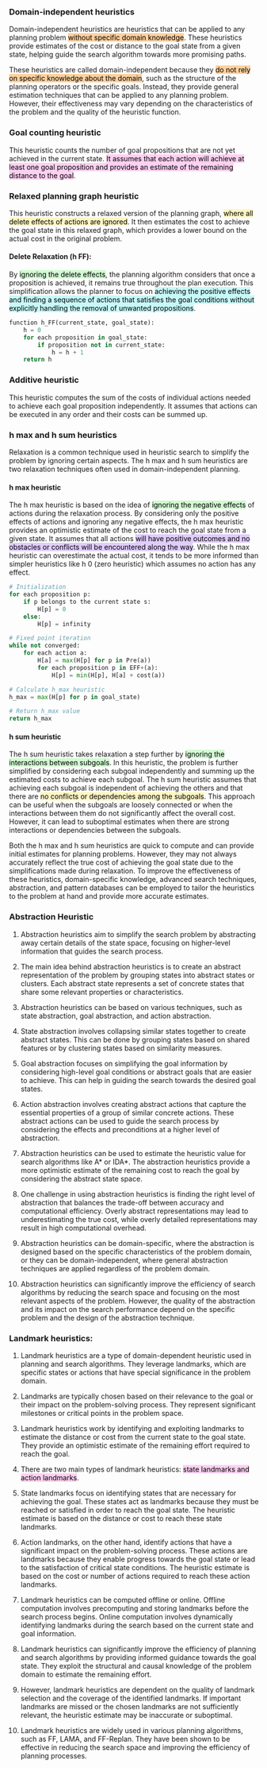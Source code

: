 
### Domain-independent heuristics

Domain-independent heuristics are heuristics that can be applied to any planning problem <mark style="background: #FFB86CA6;">without specific domain knowledge</mark>. These heuristics provide estimates of the cost or distance to the goal state from a given state, helping guide the search algorithm towards more promising paths.

These heuristics are called domain-independent because they <mark style="background: #FFB86CA6;">do not rely on specific knowledge about the domain</mark>, such as the structure of the planning operators or the specific goals. Instead, they provide general estimation techniques that can be applied to any planning problem. However, their effectiveness may vary depending on the characteristics of the problem and the quality of the heuristic function.


### Goal counting heuristic
This heuristic counts the number of goal propositions that are not yet achieved in the current state. <mark style="background: #FFB8EBA6;">It assumes that each action will achieve at least one goal proposition and provides an estimate of the remaining distance to the goal</mark>.


### Relaxed planning graph heuristic
This heuristic constructs a relaxed version of the planning graph, <mark style="background: #FFF3A3A6;">where all delete effects of actions are ignored</mark>. It then estimates the cost to achieve the goal state in this relaxed graph, which provides a lower bound on the actual cost in the original problem. 


#### Delete Relaxation (h FF):
By <mark style="background: #BBFABBA6;">ignoring the delete effects</mark>, the planning algorithm considers that once a proposition is achieved, it remains true throughout the plan execution. This simplification allows the planner to focus on <mark style="background: #ABF7F7A6;">achieving the positive effects and finding a sequence of actions that satisfies the goal conditions without explicitly handling the removal of unwanted propositions</mark>.

```python
function h_FF(current_state, goal_state):
    h = 0
    for each proposition in goal_state:
        if proposition not in current_state:
            h = h + 1
    return h
```


### Additive heuristic
This heuristic computes the sum of the costs of individual actions needed to achieve each goal proposition independently. It assumes that actions can be executed in any order and their costs can be summed up.


### h max and h sum heuristics
Relaxation is a common technique used in heuristic search to simplify the problem by ignoring certain aspects. The h max and h sum heuristics are two relaxation techniques often used in domain-independent planning.

#### h max heuristic
The h max heuristic is based on the idea of <mark style="background: #BBFABBA6;">ignoring the negative effects</mark> of actions during the relaxation process. By considering only the positive effects of actions and ignoring any negative effects, the h max heuristic provides an optimistic estimate of the cost to reach the goal state from a given state. It assumes that all actions <mark style="background: #D2B3FFA6;">will have positive outcomes and no obstacles or conflicts will be encountered along the way</mark>. While the h max heuristic can overestimate the actual cost, it tends to be more informed than simpler heuristics like h 0 (zero heuristic) which assumes no action has any effect.

```python 
# Initialization
for each proposition p:
    if p belongs to the current state s:
        H[p] = 0
    else:
        H[p] = infinity

# Fixed point iteration
while not converged:
    for each action a:
        H[a] = max(H[p] for p in Pre(a))
        for each proposition p in EFF+(a):
            H[p] = min(H[p], H[a] + cost(a))

# Calculate h_max heuristic
h_max = max(H[p] for p in goal_state)

# Return h_max value
return h_max
```


#### h sum heuristic
The h sum heuristic takes relaxation a step further by <mark style="background: #BBFABBA6;">ignoring the interactions between subgoals</mark>. In this heuristic, the problem is further simplified by considering each subgoal independently and summing up the estimated costs to achieve each subgoal. The h sum heuristic assumes that achieving each subgoal is independent of achieving the others and that there are <mark style="background: #FFF3A3A6;">no conflicts or dependencies among the subgoals</mark>. This approach can be useful when the subgoals are loosely connected or when the interactions between them do not significantly affect the overall cost. However, it can lead to suboptimal estimates when there are strong interactions or dependencies between the subgoals.

Both the h max and h sum heuristics are quick to compute and can provide initial estimates for planning problems. However, they may not always accurately reflect the true cost of achieving the goal state due to the simplifications made during relaxation. To improve the effectiveness of these heuristics, domain-specific knowledge, advanced search techniques, abstraction, and pattern databases can be employed to tailor the heuristics to the problem at hand and provide more accurate estimates.


### Abstraction Heuristic

1.  Abstraction heuristics aim to simplify the search problem by abstracting away certain details of the state space, focusing on higher-level information that guides the search process.
    
2.  The main idea behind abstraction heuristics is to create an abstract representation of the problem by grouping states into abstract states or clusters. Each abstract state represents a set of concrete states that share some relevant properties or characteristics.
    
3.  Abstraction heuristics can be based on various techniques, such as state abstraction, goal abstraction, and action abstraction.
    
4.  State abstraction involves collapsing similar states together to create abstract states. This can be done by grouping states based on shared features or by clustering states based on similarity measures.
    
5.  Goal abstraction focuses on simplifying the goal information by considering high-level goal conditions or abstract goals that are easier to achieve. This can help in guiding the search towards the desired goal states.
    
6.  Action abstraction involves creating abstract actions that capture the essential properties of a group of similar concrete actions. These abstract actions can be used to guide the search process by considering the effects and preconditions at a higher level of abstraction.
    
7.  Abstraction heuristics can be used to estimate the heuristic value for search algorithms like A* or IDA*. The abstraction heuristics provide a more optimistic estimate of the remaining cost to reach the goal by considering the abstract state space.
    
8.  One challenge in using abstraction heuristics is finding the right level of abstraction that balances the trade-off between accuracy and computational efficiency. Overly abstract representations may lead to underestimating the true cost, while overly detailed representations may result in high computational overhead.
    
9.  Abstraction heuristics can be domain-specific, where the abstraction is designed based on the specific characteristics of the problem domain, or they can be domain-independent, where general abstraction techniques are applied regardless of the problem domain.
    
10.  Abstraction heuristics can significantly improve the efficiency of search algorithms by reducing the search space and focusing on the most relevant aspects of the problem. However, the quality of the abstraction and its impact on the search performance depend on the specific problem and the design of the abstraction technique.


### Landmark heuristics:

1.  Landmark heuristics are a type of domain-dependent heuristic used in planning and search algorithms. They leverage landmarks, which are specific states or actions that have special significance in the problem domain.
    
2.  Landmarks are typically chosen based on their relevance to the goal or their impact on the problem-solving process. They represent significant milestones or critical points in the problem space.
    
3.  Landmark heuristics work by identifying and exploiting landmarks to estimate the distance or cost from the current state to the goal state. They provide an optimistic estimate of the remaining effort required to reach the goal.
    
4.  There are two main types of landmark heuristics: <mark style="background: #FFB8EBA6;">state landmarks and action landmarks</mark>.
    
5.  State landmarks focus on identifying states that are necessary for achieving the goal. These states act as landmarks because they must be reached or satisfied in order to reach the goal state. The heuristic estimate is based on the distance or cost to reach these state landmarks.
    
6.  Action landmarks, on the other hand, identify actions that have a significant impact on the problem-solving process. These actions are landmarks because they enable progress towards the goal state or lead to the satisfaction of critical state conditions. The heuristic estimate is based on the cost or number of actions required to reach these action landmarks.
    
7.  Landmark heuristics can be computed offline or online. Offline computation involves precomputing and storing landmarks before the search process begins. Online computation involves dynamically identifying landmarks during the search based on the current state and goal information.
    
8.  Landmark heuristics can significantly improve the efficiency of planning and search algorithms by providing informed guidance towards the goal state. They exploit the structural and causal knowledge of the problem domain to estimate the remaining effort.
    
9.  However, landmark heuristics are dependent on the quality of landmark selection and the coverage of the identified landmarks. If important landmarks are missed or the chosen landmarks are not sufficiently relevant, the heuristic estimate may be inaccurate or suboptimal.
    
10.  Landmark heuristics are widely used in various planning algorithms, such as FF, LAMA, and FF-Replan. They have been shown to be effective in reducing the search space and improving the efficiency of planning processes.


